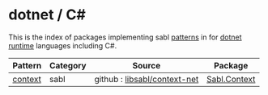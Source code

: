 # dotnet / C#

This is the index of packages implementing sabl [patterns](../README.md#patterns) in for [dotnet runtime](https://docs.microsoft.com/en-us/dotnet/) languages including C#.

|Pattern|Category|Source|Package|
|-|-|-|-|
|[context](./patterns/context.md)|sabl|github : [libsabl/context-net](https://github.com/libsabl/context-net)|[Sabl.Context](https://www.nuget.org/packages/Sabl.Context)|